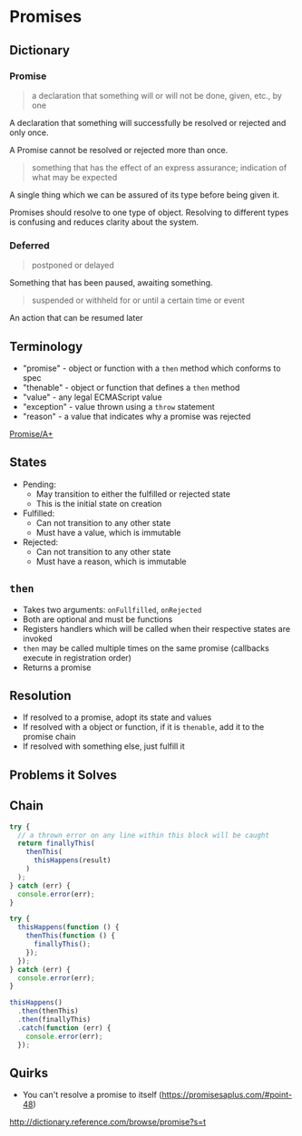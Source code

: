 # Promises

## Dictionary

### Promise

> a declaration that something will or will not be done, given, etc., by one

A declaration that something will successfully be resolved or rejected and only once.

A Promise cannot be resolved or rejected more than once.

> something that has the effect of an express assurance; indication of what may be expected

A single thing which we can be assured of its type before being given it.

Promises should resolve to one type of object. Resolving to different types is confusing and reduces clarity about the system.

### Deferred

> postponed or delayed

Something that has been paused, awaiting something.

> suspended or withheld for or until a certain time or event

An action that can be resumed later

## Terminology

* "promise" - object or function with a `then` method which conforms to spec
* "thenable" - object or function that defines a `then` method
* "value" - any legal ECMAScript value
* "exception" - value thrown using a `throw` statement
* "reason" - a value that indicates why a promise was rejected

[Promise/A+](https://promisesaplus.com/)

## States

* Pending:
  * May transition to either the fulfilled or rejected state
  * This is the initial state on creation
* Fulfilled: 
  * Can not transition to any other state
  * Must have a value, which is immutable
* Rejected:
  * Can not transition to any other state
  * Must have a reason, which is immutable

## `then`

* Takes two arguments: `onFullfilled`, `onRejected`
* Both are optional and must be functions
* Registers handlers which will be called when their respective states are invoked
* `then` may be called multiple times on the same promise (callbacks execute in registration order)
* Returns a promise

## Resolution

* If resolved to a promise, adopt its state and values
* If resolved with a object or function, if it is `thenable`, add it to the promise chain
* If resolved with something else, just fulfill it

## Problems it Solves

## Chain

```javascript
try {
  // a thrown error on any line within this block will be caught
  return finallyThis(
    thenThis(
      thisHappens(result)
    )
  );
} catch (err) {
  console.error(err);
}
```

```javascript
try {
  thisHappens(function () {
    thenThis(function () {
      finallyThis();
    });
  });
} catch (err) {
  console.error(err);
}
```

```javascript
thisHappens()
  .then(thenThis)
  .then(finallyThis)
  .catch(function (err) {
    console.error(err);
  });
```

## Quirks

* You can't resolve a promise to itself (https://promisesaplus.com/#point-48)

http://dictionary.reference.com/browse/promise?s=t
